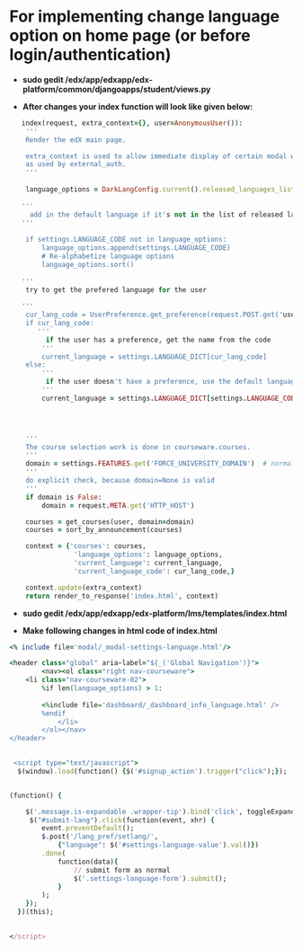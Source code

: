 For implementing change  language option on home page (or before login/authentication)   
=======================================================================================
*  **sudo  gedit /edx/app/edxapp/edx-platform/common/djangoapps/student/views.py**

*  **After  changes your  index function will look like given below:**
```ruby
   index(request, extra_context={}, user=AnonymousUser()): 
    '''
    Render the edX main page. 

    extra_context is used to allow immediate display of certain modal windows, eg signup, 
    as used by external_auth. 
    '''
    
    language_options = DarkLangConfig.current().released_languages_list 
   
   '''
     add in the default language if it's not in the list of released languages 
   '''
   
    if settings.LANGUAGE_CODE not in language_options: 
        language_options.append(settings.LANGUAGE_CODE) 
        # Re-alphabetize language options 
        language_options.sort() 
   
   '''
    try to get the prefered language for the user 
   
   ''' 
    cur_lang_code = UserPreference.get_preference(request.POST.get('user'), LANGUAGE_KEY) 
    if cur_lang_code: 
       '''
         if the user has a preference, get the name from the code 
        '''
        current_language = settings.LANGUAGE_DICT[cur_lang_code] 
    else: 
        '''
         if the user doesn't have a preference, use the default language 
        '''
        current_language = settings.LANGUAGE_DICT[settings.LANGUAGE_CODE] 
   



    '''
    The course selection work is done in courseware.courses. 
    '''
    domain = settings.FEATURES.get('FORCE_UNIVERSITY_DOMAIN')  # normally False 
    '''
    do explicit check, because domain=None is valid 
    '''  
    if domain is False: 
        domain = request.META.get('HTTP_HOST') 

    courses = get_courses(user, domain=domain) 
    courses = sort_by_announcement(courses) 

    context = {'courses': courses, 
                'language_options': language_options, 
                'current_language': current_language, 
                'current_language_code': cur_lang_code,} 

    context.update(extra_context) 
    return render_to_response('index.html', context) 
   ``` 
   
* **sudo gedit /edx/app/edxapp/edx-platform/lms/templates/index.html**

* **Make following  changes in html code of index.html**

```ruby
<% include file='modal/_modal-settings-language.html'/> 

<header class="global" aria-label="${_('Global Navigation')}"> 
        <nav><ol class="right nav-courseware"> 
    <li class="nav-courseware-02"> 
	    %if len(language_options) > 1: 
	   
	    <%include file='dashboard/_dashboard_info_language.html' /> 
	    %endif 
            </li> 
        </ol></nav> 
</header>
 

 <script type="text/javascript"> 
  $(window).load(function() {$('#signup_action').trigger("click");}); 


(function() { 

    $('.message.is-expandable .wrapper-tip').bind('click', toggleExpandMessage); 
     $("#submit-lang").click(function(event, xhr) { 
        event.preventDefault(); 
        $.post('/lang_pref/setlang/', 
            {"language": $('#settings-language-value').val()}) 
        .done( 
            function(data){ 
                // submit form as normal 
                $('.settings-language-form').submit(); 
            } 
        ); 
    }); 
  })(this); 
 

</script>

 ```
